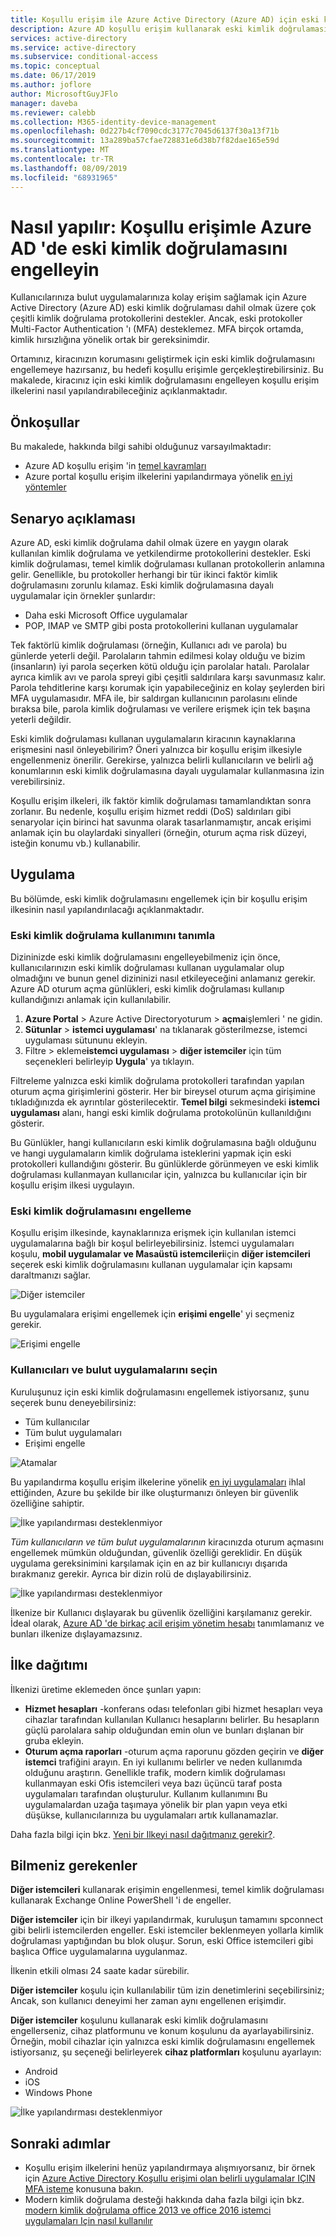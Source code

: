 ```yaml
---
title: Koşullu erişim ile Azure Active Directory (Azure AD) için eski kimlik doğrulamasını engelleme | Microsoft Docs
description: Azure AD koşullu erişim kullanarak eski kimlik doğrulamasını engelleyerek güvenlik durunuzu geliştirmeyi öğrenin.
services: active-directory
ms.service: active-directory
ms.subservice: conditional-access
ms.topic: conceptual
ms.date: 06/17/2019
ms.author: joflore
author: MicrosoftGuyJFlo
manager: daveba
ms.reviewer: calebb
ms.collection: M365-identity-device-management
ms.openlocfilehash: 0d227b4cf7090cdc3177c7045d6137f30a13f71b
ms.sourcegitcommit: 13a289ba57cfae728831e6d38b7f82dae165e59d
ms.translationtype: MT
ms.contentlocale: tr-TR
ms.lasthandoff: 08/09/2019
ms.locfileid: "68931965"
---
```

# <a name="how-to-block-legacy-authentication-to-azure-ad-with-conditional-access"></a>Nasıl yapılır: Koşullu erişimle Azure AD 'de eski kimlik doğrulamasını engelleyin   

Kullanıcılarınıza bulut uygulamalarınıza kolay erişim sağlamak için Azure Active Directory (Azure AD) eski kimlik doğrulaması dahil olmak üzere çok çeşitli kimlik doğrulama protokollerini destekler. Ancak, eski protokoller Multi-Factor Authentication 'ı (MFA) desteklemez. MFA birçok ortamda, kimlik hırsızlığına yönelik ortak bir gereksinimdir. 

Ortamınız, kiracınızın korumasını geliştirmek için eski kimlik doğrulamasını engellemeye hazırsanız, bu hedefi koşullu erişimle gerçekleştirebilirsiniz. Bu makalede, kiracınız için eski kimlik doğrulamasını engelleyen koşullu erişim ilkelerini nasıl yapılandırabileceğiniz açıklanmaktadır.

## <a name="prerequisites"></a>Önkoşullar

Bu makalede, hakkında bilgi sahibi olduğunuz varsayılmaktadır: 

- Azure AD koşullu erişim 'in [temel kavramları](overview.md) 
- Azure portal koşullu erişim ilkelerini yapılandırmaya yönelik [en iyi yöntemler](best-practices.md)

## <a name="scenario-description"></a>Senaryo açıklaması

Azure AD, eski kimlik doğrulama dahil olmak üzere en yaygın olarak kullanılan kimlik doğrulama ve yetkilendirme protokollerini destekler. Eski kimlik doğrulaması, temel kimlik doğrulaması kullanan protokollerin anlamına gelir. Genellikle, bu protokoller herhangi bir tür ikinci faktör kimlik doğrulamasını zorunlu kılamaz. Eski kimlik doğrulamasına dayalı uygulamalar için örnekler şunlardır:

- Daha eski Microsoft Office uygulamalar
- POP, IMAP ve SMTP gibi posta protokollerini kullanan uygulamalar

Tek faktörlü kimlik doğrulaması (örneğin, Kullanıcı adı ve parola) bu günlerde yeterli değil. Parolaların tahmin edilmesi kolay olduğu ve bizim (insanların) iyi parola seçerken kötü olduğu için parolalar hatalı. Parolalar ayrıca kimlik avı ve parola spreyi gibi çeşitli saldırılara karşı savunmasız kalır. Parola tehditlerine karşı korumak için yapabileceğiniz en kolay şeylerden biri MFA uygulamasıdır. MFA ile, bir saldırgan kullanıcının parolasını elinde bıraksa bile, parola kimlik doğrulaması ve verilere erişmek için tek başına yeterli değildir.

Eski kimlik doğrulaması kullanan uygulamaların kiracının kaynaklarına erişmesini nasıl önleyebilirim? Öneri yalnızca bir koşullu erişim ilkesiyle engellenmeniz önerilir. Gerekirse, yalnızca belirli kullanıcıların ve belirli ağ konumlarının eski kimlik doğrulamasına dayalı uygulamalar kullanmasına izin verebilirsiniz.

Koşullu erişim ilkeleri, ilk faktör kimlik doğrulaması tamamlandıktan sonra zorlanır. Bu nedenle, koşullu erişim hizmet reddi (DoS) saldırıları gibi senaryolar için birinci hat savunma olarak tasarlanmamıştır, ancak erişimi anlamak için bu olaylardaki sinyalleri (örneğin, oturum açma risk düzeyi, isteğin konumu vb.) kullanabilir.

## <a name="implementation"></a>Uygulama

Bu bölümde, eski kimlik doğrulamasını engellemek için bir koşullu erişim ilkesinin nasıl yapılandırılacağı açıklanmaktadır. 

### <a name="identify-legacy-authentication-use"></a>Eski kimlik doğrulama kullanımını tanımla

Dizininizde eski kimlik doğrulamasını engelleyebilmeniz için önce, kullanıcılarınızın eski kimlik doğrulaması kullanan uygulamalar olup olmadığını ve bunun genel dizininizi nasıl etkileyeceğini anlamanız gerekir. Azure AD oturum açma günlükleri, eski kimlik doğrulaması kullanıp kullandığınızı anlamak için kullanılabilir.

1. **Azure Portal** > Azure Active Directoryoturum > **açma**işlemleri ' ne gidin.
1. **Sütunlar** > **istemci uygulaması**' na tıklanarak gösterilmezse, istemci uygulaması sütununu ekleyin.
1. Filtre > ekleme**istemci uygulaması** > **diğer istemciler** için tüm seçenekleri belirleyip **Uygula**' ya tıklayın.

Filtreleme yalnızca eski kimlik doğrulama protokolleri tarafından yapılan oturum açma girişimlerini gösterir. Her bir bireysel oturum açma girişimine tıkladığınızda ek ayrıntılar gösterilecektir. **Temel bilgi** sekmesindeki **istemci uygulaması** alanı, hangi eski kimlik doğrulama protokolünün kullanıldığını gösterir.

Bu Günlükler, hangi kullanıcıların eski kimlik doğrulamasına bağlı olduğunu ve hangi uygulamaların kimlik doğrulama isteklerini yapmak için eski protokolleri kullandığını gösterir. Bu günlüklerde görünmeyen ve eski kimlik doğrulaması kullanmayan kullanıcılar için, yalnızca bu kullanıcılar için bir koşullu erişim ilkesi uygulayın.

### <a name="block-legacy-authentication"></a>Eski kimlik doğrulamasını engelleme 

Koşullu erişim ilkesinde, kaynaklarınıza erişmek için kullanılan istemci uygulamalarına bağlı bir koşul belirleyebilirsiniz. İstemci uygulamaları koşulu, **mobil uygulamalar ve Masaüstü istemcileri**için **diğer istemcileri** seçerek eski kimlik doğrulamasını kullanan uygulamalar için kapsamı daraltmanızı sağlar.

![Diğer istemciler](./media/block-legacy-authentication/01.png)

Bu uygulamalara erişimi engellemek için **erişimi engelle**' yi seçmeniz gerekir.

![Erişimi engelle](./media/block-legacy-authentication/02.png)

### <a name="select-users-and-cloud-apps"></a>Kullanıcıları ve bulut uygulamalarını seçin

Kuruluşunuz için eski kimlik doğrulamasını engellemek istiyorsanız, şunu seçerek bunu deneyebilirsiniz:

- Tüm kullanıcılar
- Tüm bulut uygulamaları
- Erişimi engelle

![Atamalar](./media/block-legacy-authentication/03.png)

Bu yapılandırma koşullu erişim ilkelerine yönelik [en iyi uygulamaları](best-practices.md) ihlal ettiğinden, Azure bu şekilde bir ilke oluşturmanızı önleyen bir güvenlik özelliğine sahiptir.
 
![İlke yapılandırması desteklenmiyor](./media/block-legacy-authentication/04.png)

*Tüm kullanıcıların ve tüm bulut uygulamalarının* kiracınızda oturum açmasını engellemek mümkün olduğundan, güvenlik özelliği gereklidir. En düşük uygulama gereksinimini karşılamak için en az bir kullanıcıyı dışarıda bırakmanız gerekir. Ayrıca bir dizin rolü de dışlayabilirsiniz.

![İlke yapılandırması desteklenmiyor](./media/block-legacy-authentication/05.png)

İlkenize bir Kullanıcı dışlayarak bu güvenlik özelliğini karşılamanız gerekir. İdeal olarak, [Azure AD 'de birkaç acil erişim yönetim hesabı](../users-groups-roles/directory-emergency-access.md) tanımlamanız ve bunları ilkenize dışlayamazsınız.

## <a name="policy-deployment"></a>İlke dağıtımı

İlkenizi üretime eklemeden önce şunları yapın:
 
- **Hizmet hesapları** -konferans odası telefonları gibi hizmet hesapları veya cihazlar tarafından kullanılan Kullanıcı hesaplarını belirler. Bu hesapların güçlü parolalara sahip olduğundan emin olun ve bunları dışlanan bir gruba ekleyin.
- **Oturum açma raporları** -oturum açma raporunu gözden geçirin ve **diğer istemci** trafiğini arayın. En iyi kullanımı belirler ve neden kullanımda olduğunu araştırın. Genellikle trafik, modern kimlik doğrulaması kullanmayan eski Ofis istemcileri veya bazı üçüncü taraf posta uygulamaları tarafından oluşturulur. Kullanım kullanımını Bu uygulamalardan uzağa taşımaya yönelik bir plan yapın veya etki düşükse, kullanıcılarınıza bu uygulamaları artık kullanamazlar.
 
Daha fazla bilgi için bkz. [Yeni bir Ilkeyi nasıl dağıtmanız gerekir?](best-practices.md#how-should-you-deploy-a-new-policy).

## <a name="what-you-should-know"></a>Bilmeniz gerekenler

**Diğer istemcileri** kullanarak erişimin engellenmesi, temel kimlik doğrulaması kullanarak Exchange Online PowerShell 'i de engeller.

**Diğer istemciler** için bir ilkeyi yapılandırmak, kuruluşun tamamını spconnect gibi belirli istemcilerden engeller. Eski istemciler beklenmeyen yollarla kimlik doğrulaması yaptığından bu blok oluşur. Sorun, eski Office istemcileri gibi başlıca Office uygulamalarına uygulanmaz.

İlkenin etkili olması 24 saate kadar sürebilir.

**Diğer istemciler** koşulu için kullanılabilir tüm izin denetimlerini seçebilirsiniz; Ancak, son kullanıcı deneyimi her zaman aynı engellenen erişimdir.

**Diğer istemciler** koşulunu kullanarak eski kimlik doğrulamasını engellerseniz, cihaz platformunu ve konum koşulunu da ayarlayabilirsiniz. Örneğin, mobil cihazlar için yalnızca eski kimlik doğrulamasını engellemek istiyorsanız, şu seçeneği belirleyerek **cihaz platformları** koşulunu ayarlayın:

- Android
- iOS
- Windows Phone

![İlke yapılandırması desteklenmiyor](./media/block-legacy-authentication/06.png)

## <a name="next-steps"></a>Sonraki adımlar

- Koşullu erişim ilkelerini henüz yapılandırmaya alışmıyorsanız, bir örnek için [Azure Active Directory Koşullu erişimi olan belirli uygulamalar IÇIN MFA isteme](app-based-mfa.md) konusuna bakın.
- Modern kimlik doğrulama desteği hakkında daha fazla bilgi için bkz. [modern kimlik doğrulama office 2013 ve office 2016 istemci uygulamaları Için nasıl kullanılır](https://docs.microsoft.com/office365/enterprise/modern-auth-for-office-2013-and-2016) 
